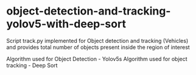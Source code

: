 # object-detection-and-tracking-yolov5-with-deep-sort

Script track.py implemented for Object detection and tracking (Vehicles) and provides total number of objects present inside the region of interest

Algorithm used for Object Detection - Yolov5s
Algorithm used for object tracking - Deep Sort
